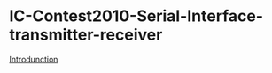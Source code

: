 # IC-Contest2010-Serial-Interface-transmitter-receiver
[Introdunction](https://github.com/JiaHanXie/IC-Contest2010-Serial-Interface-transmitter-receiver/blob/main/A_ICC2010_priliminary_grad_cell.pdf)
